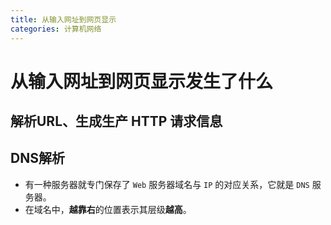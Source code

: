 ```yaml
---
title: 从输入网址到网页显示
categories: 计算机网络
---
```


# 从输入网址到网页显示发生了什么

## 解析URL、生成生产 HTTP 请求信息

## DNS解析

- 有一种服务器就专门保存了 `Web` 服务器域名与 `IP` 的对应关系，它就是 `DNS` 服务器。
- 在域名中，**越靠右**的位置表示其层级**越高**。